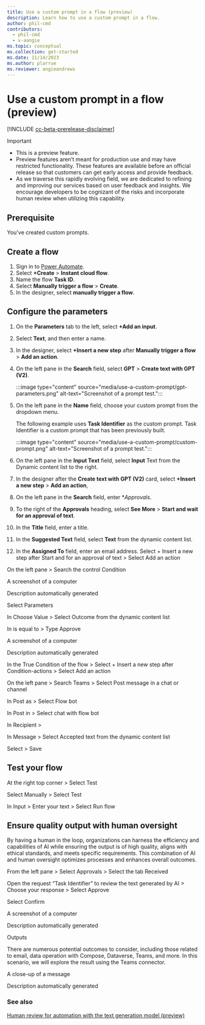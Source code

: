 ```yaml
---
title: Use a custom prompt in a flow (preview)
description: Learn how to use a custom prompt in a flow.
author: phil-cmd
contributors:
  - phil-cmd
  - v-aangie
ms.topic: conceptual
ms.collection: get-started
ms.date: 11/14/2023
ms.author: plarrue
ms.reviewer: angieandrews
---
```


# Use a custom prompt in a flow (preview)

[!INCLUDE [cc-beta-prerelease-disclaimer](./includes/cc-beta-prerelease-disclaimer.md)]

> [!IMPORTANT]
> - This is a preview feature.
> - Preview features aren’t meant for production use and may have restricted functionality. These features are available before an official release so that customers can get early access and provide feedback.
> - As we traverse this rapidly evolving field, we are dedicated to refining and improving our services based on user feedback and insights. We encourage developers to be cognizant of the risks and incorporate human review when utilizing this capability.

## Prerequisite

You've created custom prompts.

## Create a flow

1. Sign in to [Power Automate](https://make.powerautomate.com/).
1. Select **+Create** > **Instant cloud flow**.
1. Name the flow **Task ID**.
1. Select **Manually trigger a flow** > **Create**.
1. In the designer, select **manually trigger a flow**.

## Configure the parameters

1. On the **Parameters** tab to the left, select **+Add an input**.
1. Select **Text**, and then enter a name.  
1. In the designer, select **+Insert a new step** after **Manually trigger a flow** > **Add an action**.
1. On the left pane in the **Search** field, select **GPT** > **Create text with GPT (V2)**.

    :::image type="content" source="media/use-a-custom-prompt/gpt-parameters.png" alt-text="Screenshot of a prompt test.":::

1. On the left pane in the **Name** field, choose your custom prompt from the dropdown menu.

    The following example uses **Task Identifier** as the custom prompt. Task Identifier is a custom prompt that has been previously built.

    :::image type="content" source="media/use-a-custom-prompt/custom-prompt.png" alt-text="Screenshot of a prompt test.":::

1. On the left pane in the **Input Text** field, select **Input** Text from the Dynamic content list to the right.
1. In the designer after the **Create text with GPT (V2)** card, select **+Insert a new step** > **Add an action**,
1. On the left pane in the **Search** field, enter **Approvals*.
1. To the right of the **Approvals** heading, select **See More** > **Start and wait for an approval of text**.
1. In the **Title** field, enter a title.
1. In the **Suggested Text** field, select **Text** from the dynamic content list. 
1. In the **Assigned To** field, enter an email address.
Select + Insert a new step after Start and for an approval of text > Select Add an action 

On the left pane > Search the control Condition 

 

A screenshot of a computer

Description automatically generated 

Select Parameters 

In Choose Value > Select Outcome from the dynamic content list  

In is equal to > Type Approve 

A screenshot of a computer

Description automatically generated 

 

 

 

 

 

 

In the True Condition of the flow > Select + Insert a new step after Condition-actions > Select Add an action 

On the left pane > Search Teams > Select Post message in a chat or channel 

In Post as > Select Flow bot 

In Post in > Select chat with flow bot 

In Recipient > <Enter an email address> 

In Message > Select Accepted text from the dynamic content list 

Select > Save 

## Test your flow

At the right top corner > Select Test 

Select Manually > Select Test 

In Input > Enter your text > Select Run flow 

## Ensure quality output with human oversight 

 

By having a human in the loop, organizations can harness the efficiency and capabilities of AI while ensuring the output is of high quality, aligns with ethical standards, and meets specific requirements. This combination of AI and human oversight optimizes processes and enhances overall outcomes. 

 

From the left pane > Select Approvals > Select the tab Received  

Open the request “Task Identifier” to review the text generated by AI > Choose your response > Select Approve  

Select Confirm 

 

A screenshot of a computer

Description automatically generated 

 

Outputs 

 

There are numerous potential outcomes to consider, including those related to email, data operation with Compose, Dataverse, Teams, and more. In this scenario, we will explore the result using the Teams connector. 

 

A close-up of a message

Description automatically generated 

### See also

[Human review for automation with the text generation model (preview)](azure-openai-human-review.md)